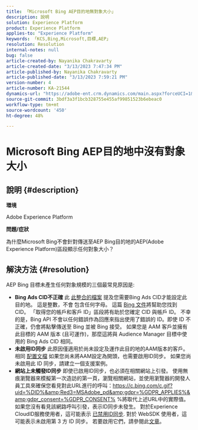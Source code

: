 ```yaml
---
title: 「Microsoft Bing AEP目的地無對象大小」
description: 說明
solution: Experience Platform
product: Experience Platform
applies-to: "Experience Platform"
keywords: 「KCS,Bing,Microsoft,目標,AEP」
resolution: Resolution
internal-notes: null
bug: false
article-created-by: Nayanika Chakravarty
article-created-date: "3/13/2023 7:47:34 PM"
article-published-by: Nayanika Chakravarty
article-published-date: "3/13/2023 7:59:21 PM"
version-number: 4
article-number: KA-21544
dynamics-url: "https://adobe-ent.crm.dynamics.com/main.aspx?forceUCI=1&pagetype=entityrecord&etn=knowledgearticle&id=c3cda4e3-d7c1-ed11-83ff-6045bd0065b6"
source-git-commit: 3bdf3a3f1bcb328755e455af99851523b6ebeac0
workflow-type: tm+mt
source-wordcount: '450'
ht-degree: 48%

---
```


# Microsoft Bing AEP目的地中沒有對象大小

## 說明 {#description}


<b>環境</b>

Adobe Experience Platform

<b>問題/症狀</b>

為什麼Microsoft Bing不會針對傳送至AEP Bing目的地的AEP(Adobe Experience Platform)區段顯示任何對象大小？


## 解決方法 {#resolution}


AEP Bing 目標未產生任何對象規模的三個最常見原因是:

- <b>Bing Ads CID不正確</b>    此 [此整合的檔案](https://experienceleague.adobe.com/docs/experience-platform/destinations/catalog/advertising/bing.html?lang=en) 提及您需要Bing Ads CID才能設定此目的地。 這是整數，不會<b> </b>包含任何字母。 這篇 [Bing 文件](https://learn.microsoft.com/en-us/advertising/guides/get-started?view=bingads-13)將幫助您找到 CID。 「取得您的帳戶和客戶 ID」區段將有助於您確定 CID 與帳戶 ID。 不幸的是，Bing API 不會以任何錯誤作為回應來指出使用了錯誤的 ID。即使 ID 不正確，仍會將點擊傳送至 Bing 並被 Bing 接受。 如果您是 AAM 客戶並擁有此目標的 AAM 版本 (且可運作)，那麼這將與 Audience Manager 目標中使用的 Bing Ads CID 相同。
- <b>未啟用ID同步</b>    此原因僅適用於尚未設定及運作此目的地的AAM版本的客戶。 相同 [配置文檔](https://experienceleague.adobe.com/docs/experience-platform/destinations/catalog/advertising/bing.html?lang=en) 如果您尚未將AAM設定為開頭，也需要啟用ID同步。 如果您尚未啟用此 ID 同步，請建立一個支援案例。
- <b>網站上未觸發ID同步</b>
即使已啟用ID同步，也必須在相關網站上引發。 使用無痕瀏覽器來模擬第一次造訪的第一頁，瀏覽相關網站，並使用瀏覽器的開發人員工具來確保您看見對此URL進行的呼叫：https://c.bing.com/c.gif?uid=%DID%&amp;Red3=MSAdobe_pd&amp;gdpr=%GDPR_APPLIES%&amp;gdpr_consent=%GDPR_CONSENT% %將取代上述URL中的實際值。
如果您沒有看見該網路呼叫引發，表示ID同步未發生。 對於Experience CloudID服務使用者，這可能表示 [已禁用ID同步](https://experienceleague.adobe.com/docs/id-service/using/id-service-api/configurations/disableidsync.html?lang=en). 對於 WebSDK 使用者，這可能表示未啟用第 3 方 ID 同步。 若要啟用它們，請參閱此[文章](https://experienceleague.adobe.com/docs/experience-cloud-kcs/kbarticles/KA-20248.html?lang=zh-Hant)。

